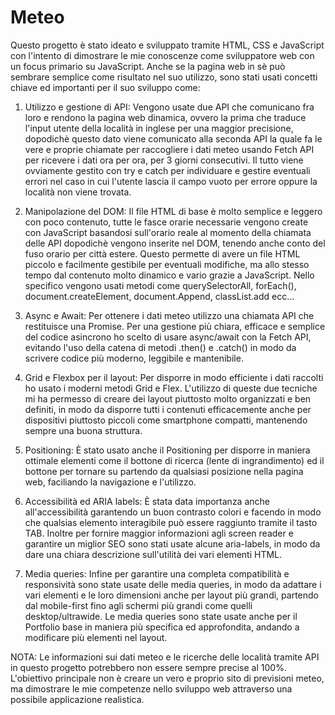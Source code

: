 # Meteo
Questo progetto è stato ideato e sviluppato tramite HTML, CSS e JavaScript con l'intento di dimostrare le mie conoscenze come sviluppatore web con un focus primario su JavaScript. Anche se la pagina web in sè può sembrare semplice come risultato nel suo utilizzo, sono stati usati concetti chiave ed importanti per il suo sviluppo come:

1) Utilizzo e gestione di API:
Vengono usate due API che comunicano fra loro e rendono la pagina web dinamica, ovvero la prima che traduce l'input utente della località in inglese per una maggior precisione, dopodichè questo dato viene comunicato alla seconda API la quale fa le vere e proprie chiamate per raccogliere i dati meteo usando Fetch API per ricevere i dati ora per ora, per 3 giorni consecutivi. Il tutto viene ovviamente gestito con try e catch per individuare e gestire eventuali errori nel caso in cui l'utente lascia il campo vuoto per errore oppure la località non viene trovata.

2) Manipolazione del DOM:
Il file HTML di base è molto semplice e leggero con poco contenuto, tutte le fasce orarie necessarie vengono create con JavaScript basandosi sull'orario reale al momento della chiamata delle API dopodichè vengono inserite nel DOM, tenendo anche conto del fuso orario per città estere. Questo permette di avere un file HTML piccolo e facilmente gestibile per eventuali modifiche, ma allo stesso tempo dal contenuto molto dinamico e vario grazie a JavaScript. Nello specifico vengono usati metodi come querySelectorAll, forEach(), document.createElement, document.Append, classList.add ecc...

3) Async e Await:
Per ottenere i dati meteo utilizzo una chiamata API che restituisce una Promise. Per una gestione più chiara, efficace e semplice del codice asincrono ho scelto di usare async/await con la Fetch API, evitando l'uso della catena di metodi .then() e .catch() in modo da scrivere codice più moderno, leggibile e mantenibile.

4) Grid e Flexbox per il layout:
Per disporre in modo efficiente i dati raccolti ho usato i moderni metodi Grid e Flex. L'utilizzo di queste due tecniche mi ha permesso di creare dei layout piuttosto molto organizzati e ben definiti, in modo da disporre tutti i contenuti efficacemente anche per dispositivi piuttosto piccoli come smartphone compatti, mantenendo sempre una buona struttura.

5) Positioning:
È stato usato anche il Positioning per disporre in maniera ottimale elementi come il bottone di ricerca (lente di ingrandimento) ed il bottone per tornare su partendo da qualsiasi posizione nella pagina web, faciliando la navigazione e l'utilizzo.

6) Accessibilità ed ARIA labels:
È stata data importanza anche all'accessibilità garantendo un buon contrasto colori e facendo in modo che qualsias elemento interagibile può essere raggiunto tramite il tasto TAB. Inoltre per fornire maggior informazioni agli screen reader e garantire un miglior SEO sono stati usate alcune aria-labels, in modo da dare una chiara descrizione sull'utilità dei vari elementi HTML.

7) Media queries:
Infine per garantire una completa compatibilità e responsività sono state usate delle media queries, in modo da adattare i vari elementi e le loro dimensioni anche per layout più grandi, partendo dal mobile-first fino agli schermi più grandi come quelli desktop/ultrawide. Le media queries sono state usate anche per il Portfolio base in maniera più specifica ed approfondita, andando a modificare più elementi nel layout.

NOTA:
Le informazioni sui dati meteo e le ricerche delle località tramite API in questo progetto potrebbero non essere sempre precise al 100%. L'obiettivo principale non è creare un vero e proprio sito di previsioni meteo, ma dimostrare le mie competenze nello sviluppo web attraverso una possibile applicazione realistica.